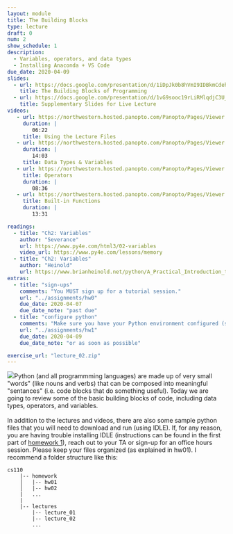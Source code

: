 ```yaml
---
layout: module
title: The Building Blocks
type: lecture
draft: 0
num: 2
show_schedule: 1
description:
  - Variables, operators, and data types
  - Installing Anaconda + VS Code
due_date: 2020-04-09
slides:
  - url: https://docs.google.com/presentation/d/1iDpJk0b8hVmI9IDBkmCdehQ_l_F3FYY1FvNWpThB13U/edit?usp=sharing
    title: The Building Blocks of Programming
  - url: https://docs.google.com/presentation/d/1vG9sooc19rLiRMlqdjC3U_OlGrg7kd13hEJQkYvEgRQ/edit?usp=sharing
    title: Supplementary Slides for Live Lecture
videos:
   - url: https://northwestern.hosted.panopto.com/Panopto/Pages/Viewer.aspx?id=a06db80a-e42d-4f4e-9559-ab96012be392
     duration: |
        06:22
     title: Using the Lecture Files
   - url: https://northwestern.hosted.panopto.com/Panopto/Pages/Viewer.aspx?id=41a588ed-e8f9-4a02-a183-ab96012e0753
     duration: |
        14:03
     title: Data Types & Variables
   - url: https://northwestern.hosted.panopto.com/Panopto/Pages/Viewer.aspx?id=74153def-e372-483c-a37b-ab96013411e8
     title: Operators
     duration: |
        08:36
   - url: https://northwestern.hosted.panopto.com/Panopto/Pages/Viewer.aspx?id=2930cea4-4821-41a0-ab70-ab960136b2f4
     title: Built-in Functions
     duration: |
        13:31

readings:
  - title: "Ch2: Variables"
    author: "Severance"
    url: https://www.py4e.com/html3/02-variables
    video_url: https://www.py4e.com/lessons/memory
  - title: "Ch2: Variables"
    author: "Heinold"
    url: https://www.brianheinold.net/python/A_Practical_Introduction_to_Python_Programming_Heinold.pdf
extras:
  - title: "sign-ups"
    comments: "You MUST sign up for a tutorial session."
    url: "../assignments/hw0"
    due_date: 2020-04-07
    due_date_note: "past due"
  - title: "configure python"
    comments: "Make sure you have your Python environment configured (see homework 1, part 1 for instructions)."
    url: "../assignments/hw1"
    due_date: 2020-04-09
    due_date_note: "or as soon as possible"

exercise_url: "lecture_02.zip"
---
```


<img class="module-image" src="/spring2020/assets/images/lectures/lecture_02_blocks.jpg" />Python (and all programmming languages) are made up of very small "words" (like nouns and verbs) that can be composed into meaningful "sentances" (i.e. code blocks that do something useful). Today we are going to review some of the basic building blocks of code, including data types, operators, and variables.<br><br>In addition to the lectures and videos, there are also some sample python files that you will need to download and run (using IDLE). If, for any reason, you are having trouble installing IDLE (instructions can be found in the first part of [homework 1](../assignments/hw1)), reach out to your TA or sign-up for an office hours session. Please keep your files organized (as explained in hw01). I recommend a folder structure like this:

```
cs110
    |-- homework
    │   |-- hw01
    │   |-- hw02
    |   ...
    |
    |-- lectures
        |-- lecture_01
        |-- lecture_02
        ...
```
